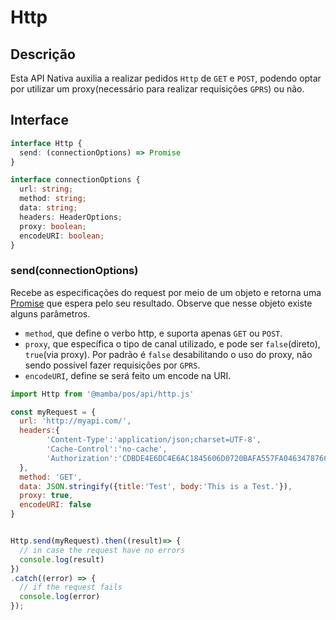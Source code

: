 # Http

## Descrição

Esta API Nativa auxilia a realizar pedidos `Http` de `GET` e `POST`, podendo optar por utilizar um proxy(necessário para realizar requisições `GPRS`) ou não.

## Interface

```ts
interface Http {
  send: (connectionOptions) => Promise
}

interface connectionOptions {
  url: string;
  method: string;
  data: string;
  headers: HeaderOptions;
  proxy: boolean;
  encodeURI: boolean;
}
```

### send(connectionOptions)

Recebe as especificações do request por meio de um objeto e retorna uma [Promise](https://developer.mozilla.org/en-US/docs/Web/JavaScript/Reference/Global_Objects/Promise) que espera pelo seu resultado. Observe que nesse objeto existe alguns parâmetros.

- `method`, que define o verbo http, e suporta apenas `GET` ou `POST`.
- `proxy`, que específica o tipo de canal utilizado, e pode ser `false`(direto), `true`(via proxy). Por padrão é `false` desabilitando o uso do proxy, não sendo possível fazer requisições por `GPRS`.
- `encodeURI`, define se será feito um encode na URI.

```js
import Http from '@mamba/pos/api/http.js'

const myRequest = {
  url: 'http://myapi.com/',
  headers:{
        'Content-Type':'application/json;charset=UTF-8',
        'Cache-Control':'no-cache',
        'Authorization':'CDBDE4E6DC4E6AC1845606D0720BAFA557FA046347876CAA3986872AC1123852'
  },
  method: 'GET',
  data: JSON.stringify({title:'Test', body:'This is a Test.'}),
  proxy: true,
  encodeURI: false
}


Http.send(myRequest).then((result)=> {
  // in case the request have no errors
  console.log(result)
})
.catch((error) => {
  // if the request fails
  console.log(error)
});

```
